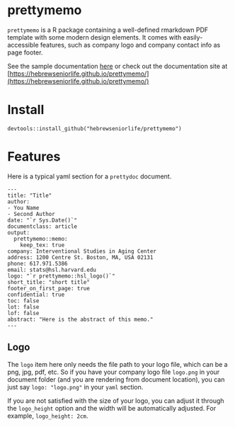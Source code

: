 # prettymemo
`prettymemo` is a R package containing a well-defined rmarkdown PDF template with some modern design elements. It comes with easily-accessible features, such as company logo and company contact info as page footer.

See the sample documentation [here](https://github.com/hebrewseniorlife/prettymemo/raw/master/docs/skeleton.pdf) or check out the documentation site at [https://hebrewseniorlife.github.io/prettymemo/](https://hebrewseniorlife.github.io/prettymemo/)

# Install
```{r}
devtools::install_github("hebrewseniorlife/prettymemo")
```

# Features
Here is a typical yaml section for a `prettydoc` document.

```
---
title: "Title"
author: 
- You Name
- Second Author
date: "`r Sys.Date()`"
documentclass: article
output: 
  prettymemo::memo:
    keep_tex: true
company: Interventional Studies in Aging Center
address: 1200 Centre St. Boston, MA, USA 02131
phone: 617.971.5386
email: stats@hsl.harvard.edu
logo: "`r prettymemo::hsl_logo()`"
short_title: "short title"
footer_on_first_page: true
confidential: true
toc: false
lot: false
lof: false
abstract: "Here is the abstract of this memo."
---
```

## Logo
The `logo` item here only needs the file path to your logo file, which can be a png, jpg, pdf, etc. So if you have your company logo file `logo.png` in your document folder (and you are rendering from document location), you can just say `logo: "logo.png"` in your `yaml` section. 

If you are not satisfied with the size of your logo, you can adjust it through the `logo_height` option and the width will be automatically adjusted. For example, `logo_height: 2cm`.

